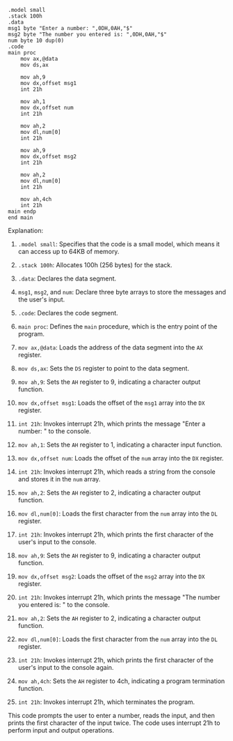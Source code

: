 ```
.model small
.stack 100h
.data
msg1 byte "Enter a number: ",0DH,0AH,"$"
msg2 byte "The number you entered is: ",0DH,0AH,"$"
num byte 10 dup(0)
.code
main proc
    mov ax,@data
    mov ds,ax

    mov ah,9
    mov dx,offset msg1
    int 21h

    mov ah,1
    mov dx,offset num
    int 21h

    mov ah,2
    mov dl,num[0]
    int 21h

    mov ah,9
    mov dx,offset msg2
    int 21h

    mov ah,2
    mov dl,num[0]
    int 21h

    mov ah,4ch
    int 21h
main endp
end main
```

Explanation:

1. `.model small`: Specifies that the code is a small model, which means it can access up to 64KB of memory.

2. `.stack 100h`: Allocates 100h (256 bytes) for the stack.

3. `.data`: Declares the data segment.

4. `msg1`, `msg2`, and `num`: Declare three byte arrays to store the messages and the user's input.

5. `.code`: Declares the code segment.

6. `main proc`: Defines the `main` procedure, which is the entry point of the program.

7. `mov ax,@data`: Loads the address of the data segment into the `AX` register.

8. `mov ds,ax`: Sets the `DS` register to point to the data segment.

9. `mov ah,9`: Sets the `AH` register to 9, indicating a character output function.

10. `mov dx,offset msg1`: Loads the offset of the `msg1` array into the `DX` register.

11. `int 21h`: Invokes interrupt 21h, which prints the message "Enter a number: " to the console.

12. `mov ah,1`: Sets the `AH` register to 1, indicating a character input function.

13. `mov dx,offset num`: Loads the offset of the `num` array into the `DX` register.

14. `int 21h`: Invokes interrupt 21h, which reads a string from the console and stores it in the `num` array.

15. `mov ah,2`: Sets the `AH` register to 2, indicating a character output function.

16. `mov dl,num[0]`: Loads the first character from the `num` array into the `DL` register.

17. `int 21h`: Invokes interrupt 21h, which prints the first character of the user's input to the console.

18. `mov ah,9`: Sets the `AH` register to 9, indicating a character output function.

19. `mov dx,offset msg2`: Loads the offset of the `msg2` array into the `DX` register.

20. `int 21h`: Invokes interrupt 21h, which prints the message "The number you entered is: " to the console.

21. `mov ah,2`: Sets the `AH` register to 2, indicating a character output function.

22. `mov dl,num[0]`: Loads the first character from the `num` array into the `DL` register.

23. `int 21h`: Invokes interrupt 21h, which prints the first character of the user's input to the console again.

24. `mov ah,4ch`: Sets the `AH` register to 4ch, indicating a program termination function.

25. `int 21h`: Invokes interrupt 21h, which terminates the program.

This code prompts the user to enter a number, reads the input, and then prints the first character of the input twice. The code uses interrupt 21h to perform input and output operations.